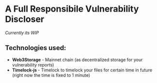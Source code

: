 # A Full Responsibile Vulnerability Discloser
*Currently its WIP*

## Technologies used:
- **Web3Storage** - Mainnet chain (as decentralized storage for your vulnerability reports)
- **Timelock-js** - Timelock to timelock your files for certain time in future (right now the time is fixed to 1 minute)


